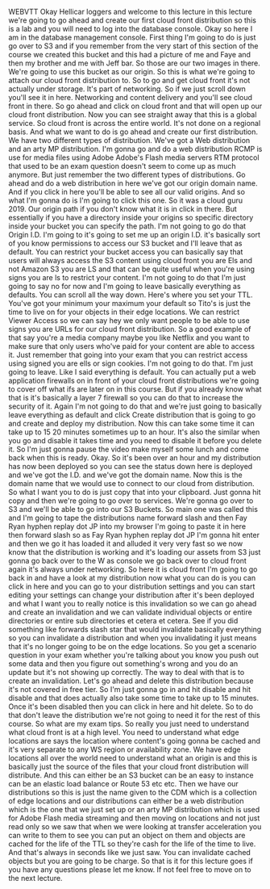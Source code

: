  
 WEBVTT 
 Okay Hellicar loggers and welcome to this lecture in this lecture we're going to go ahead and create 
 our first cloud front distribution so this is a lab and you will need to log into the database console. 
 Okay so here I am in the database management console. 
 First thing I'm going to do is just go over to S3 and if you remember from the very start of this section 
 of the course we created this bucket and this had a picture of me and Faye and then my brother and me 
 with Jeff bar. 
 So those are our two images in there. 
 We're going to use this bucket as our origin. 
 So this is what we're going to attach our cloud front distribution to. 
 So to go and get cloud front it's not actually under storage. 
 It's part of networking. 
 So if we just scroll down you'll see it in here. 
 Networking and content delivery and you'll see cloud front in there. 
 So go ahead and click on cloud front and that will open up our cloud front distribution. 
 Now you can see straight away that this is a global service. 
 So cloud front is across the entire world. 
 It's not done on a regional basis. 
 And what we want to do is go ahead and create our first distribution. 
 We have two different types of distribution. 
 We've got a Web distribution and an arty MP distribution. 
 I'm gonna go and do a web distribution RCMP is use for media files using Adobe Adobe's Flash media servers 
 RTM protocol that used to be an exam question doesn't seem to come up as much anymore. 
 But just remember the two different types of distributions. 
 Go ahead and do a web distribution in here we've got our origin domain name. 
 And if you click in here you'll be able to see all our valid origins. 
 And so what I'm gonna do is I'm going to click this one. 
 So it was a cloud guru 2019. 
 Our origin path if you don't know what it is in click in there. 
 But essentially if you have a directory inside your origins so specific directory inside your bucket 
 you can specify the path. 
 I'm not going to go do that Origin I.D. I'm going to it's going to set me up an origin I.D. it's basically 
 sort of you know permissions to access our S3 bucket and I'll leave that as default. 
 You can restrict your bucket access you can basically say that users will always access the S3 content 
 using cloud front you are Els and not Amazon S3 you are LS and that can be quite useful when you're 
 using signs you are ls to restrict your content. 
 I'm not going to do that I'm just going to say no for now and I'm going to leave basically everything 
 as defaults. 
 You can scroll all the way down. 
 Here's where you set your TTL. 
 You've got your minimum your maximum your default so Tito's is just the time to live on for your objects 
 in their edge locations. 
 We can restrict Viewer Access so we can say hey we only want people to be able to use signs you are 
 URLs for our cloud front distribution. 
 So a good example of that say you're a media company maybe you like Netflix and you want to make sure 
 that only users who've paid for your content are able to access it. 
 Just remember that going into your exam that you can restrict access using signed you are ells or sign 
 cookies. 
 I'm not going to do that. 
 I'm just going to leave. 
 Like I said everything is default. 
 You can actually put a web application firewalls on in front of your cloud front distributions we're 
 going to cover off what ifs are later on in this course. 
 But if you already know what that is it's basically a layer 7 firewall so you can do that to increase 
 the security of it. 
 Again I'm not going to do that and we're just going to basically leave everything as default and click 
 Create distribution that is going to go and create and deploy my distribution. 
 Now this can take some time it can take up to 15 20 minutes sometimes up to an hour. 
 It's also the similar when you go and disable it takes time and you need to disable it before you delete 
 it. 
 So I'm just gonna pause the video make myself some lunch and come back when this is ready. 
 Okay. 
 So it's been over an hour and my distribution has now been deployed so you can see the status down here 
 is deployed and we've got the I.D. and we've got the domain name. 
 Now this is the domain name that we would use to connect to our cloud from distribution. 
 So what I want you to do is just copy that into your clipboard. 
 Just gonna hit copy and then we're going to go over to services. 
 We're gonna go over to S3 and we'll be able to go into our S3 Buckets. 
 So main one was called this and I'm going to tape the distributions name forward slash and then Fay 
 Ryan hyphen replay dot JP into my browser I'm going to paste it in here then forward slash so as Fay 
 Ryan hyphen replay dot JP I'm gonna hit enter and then we go it has loaded it and alluded it very very 
 fast so we now know that the distribution is working and it's loading our assets from S3 just gonna 
 go back over to the W as console we go back over to cloud front again it's always under networking. 
 So here it is cloud front I'm going to go back in and have a look at my distribution now what you can 
 do is you can click in here and you can go to your distribution settings and you can start editing your 
 settings can change your distribution after it's been deployed and what I want you to really notice 
 is this invalidation so we can go ahead and create an invalidation and we can validate individual objects 
 or entire directories or entire sub directories et cetera et cetera. 
 See if you did something like forwards slash star that would invalidate basically everything so you 
 can invalidate a distribution and when you invalidating it just means that it's no longer going to be 
 on the edge locations. 
 So you get a scenario question in your exam whether you're talking about you know you push out some 
 data and then you figure out something's wrong and you do an update but it's not showing up correctly. 
 The way to deal with that is to create an invalidation. 
 Let's go ahead and delete this distribution because it's not covered in free tier. 
 So I'm just gonna go in and hit disable and hit disable and that does actually also take some time to 
 take up to 15 minutes. 
 Once it's been disabled then you can click in here and hit delete. 
 So to do that don't leave the distribution we're not going to need it for the rest of this course. 
 So what are my exam tips. 
 So really you just need to understand what cloud front is at a high level. 
 You need to understand what edge locations are says the location where content's going gonna be cached 
 and it's very separate to any WS region or availability zone. 
 We have edge locations all over the world need to understand what an origin is and this is basically 
 just the source of the files that your cloud front distribution will distribute. 
 And this can either be an S3 bucket can be an easy to instance can be an elastic load balance or Route 
 53 etc etc. Then we have our distributions so this is just the name given to the CDM which is a collection 
 of edge locations and our distributions can either be a web distribution which is the one that we just 
 set up or an arty MP distribution which is used for Adobe Flash media streaming and then moving on locations 
 and not just read only so we saw that when we were looking at transfer acceleration you can write to 
 them to see you can put an object on them and objects are cached for the life of the TTL so they're 
 cash for the life of the time to live. 
 And that's always in seconds like we just saw. 
 You can invalidate cached objects but you are going to be charge. 
 So that is it for this lecture goes if you have any questions please let me know. 
 If not feel free to move on to the next lecture.